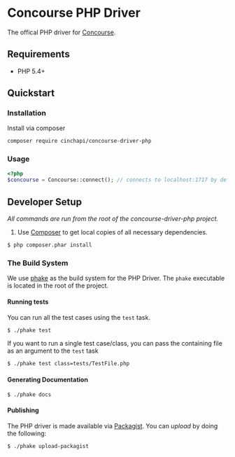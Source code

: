 # Concourse PHP Driver
The offical PHP driver for [Concourse](http://concoursedb.com).

## Requirements
* PHP 5.4+

## Quickstart

### Installation
Install via composer
```bash
composer require cinchapi/concourse-driver-php
```

### Usage
```php
<?php
$concourse = Concourse::connect(); // connects to localhost:1717 by default
```

## Developer Setup
*All commands are run from the root of the concourse-driver-php project.*

1. Use [Composer](https://getcomposer.org/) to get local copies of all necessary dependencies.
```bash
$ php composer.phar install
```

### The Build System
We use [phake](https://github.com/jaz303/phake) as the build system for the PHP Driver. The `phake` executable is located in the root of the project.

#### Running tests
You can run all the test cases using the `test` task.
```bash
$ ./phake test
```

If you want to run a single test case/class, you can pass the containing file as
an argument to the `test` task
```bash
$ ./phake test class=tests/TestFile.php
```

#### Generating Documentation
```bash
$ ./phake docs
```

#### Publishing
The PHP driver is made available via [Packagist](https://packagist.org/packages/cinchapi/concourse-driver-php). You can _upload_ by doing the following:
```bash
$ ./phake upload-packagist
```
